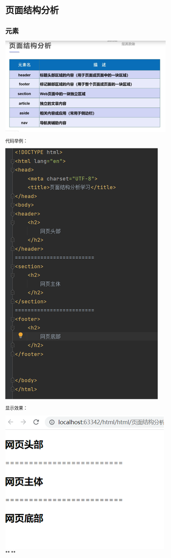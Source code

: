 # 页面结构分析
## 元素
![img_6.png](img_6.png)

代码举例：

![img_7.png](img_7.png)

显示效果：

![img_8.png](img_8.png)**
**